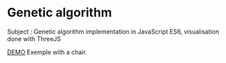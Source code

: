 # Genetic algorithm
Subject : Genetic algorithm implementation in JavaScript ES6, visualisation done with ThreeJS

[DEMO](https://jmetterrothan-genetic-threejs.netlify.com/)
Exemple with a chair.
